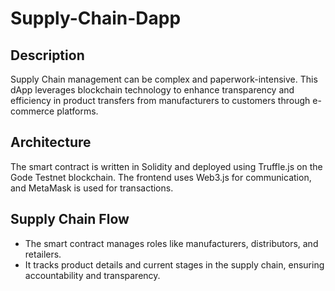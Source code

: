 # Supply-Chain-Dapp

## Description
Supply Chain management can be complex and paperwork-intensive. This dApp leverages blockchain technology to enhance transparency and efficiency in product transfers from manufacturers to customers through e-commerce platforms.

## Architecture
The smart contract is written in Solidity and deployed using Truffle.js on the Gode Testnet blockchain. The frontend uses Web3.js for communication, and MetaMask is used for transactions.

## Supply Chain Flow
- The smart contract manages roles like manufacturers, distributors, and retailers.
- It tracks product details and current stages in the supply chain, ensuring accountability and transparency.

